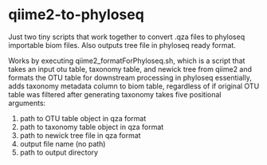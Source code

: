 # qiime2-to-phyloseq
Just two tiny scripts that work together to convert .qza files to phyloseq importable biom files. Also outputs tree file in phyloseq ready format.  

Works by executing qiime2_formatForPhyloseq.sh, which is a script that takes an input otu table, taxonomy table, and newick tree from qiime2 and formats the OTU table for downstream processing in phyloseq
essentially, adds taxonomy metadata column to biom table, regardless of if original OTU table was filtered after generating taxonomy
takes five positional arguments:
1. path to OTU table object in qza format
2. path to taxonomy table object in qza format
3. path to newick tree file in qza format
4. output file name (no path)
5. path to output directory
